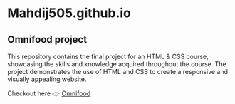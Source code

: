 # Mahdij505.github.io

## Omnifood project
This repository contains the final project for an HTML & CSS course, showcasing the skills and knowledge acquired throughout the course. The project demonstrates the use of HTML and CSS to create a responsive and visually appealing website.

Checkout here 👉 [Omnifood](https://mahdij505.github.io/Omnifood/)
